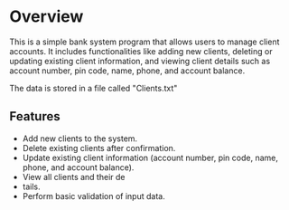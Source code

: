 # Overview
This is a simple bank system program that allows users to manage client accounts. It includes functionalities like adding new clients, deleting or updating existing client information, and viewing client details such as account number, pin code, name, phone, and account balance.

The data is stored in a file called "Clients.txt"

## Features
- Add new clients to the system.
- Delete existing clients after confirmation.
- Update existing client information (account number, pin code, name, phone, and account balance).
- View all clients and their de
- tails.
- Perform basic validation of input data.




